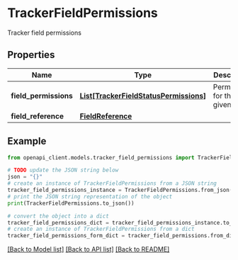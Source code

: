 # TrackerFieldPermissions

Tracker field permissions

## Properties

Name | Type | Description | Notes
------------ | ------------- | ------------- | -------------
**field_permissions** | [**List[TrackerFieldStatusPermissions]**](TrackerFieldStatusPermissions.md) | Permissions for the given field | [optional] 
**field_reference** | [**FieldReference**](FieldReference.md) |  | [optional] 

## Example

```python
from openapi_client.models.tracker_field_permissions import TrackerFieldPermissions

# TODO update the JSON string below
json = "{}"
# create an instance of TrackerFieldPermissions from a JSON string
tracker_field_permissions_instance = TrackerFieldPermissions.from_json(json)
# print the JSON string representation of the object
print(TrackerFieldPermissions.to_json())

# convert the object into a dict
tracker_field_permissions_dict = tracker_field_permissions_instance.to_dict()
# create an instance of TrackerFieldPermissions from a dict
tracker_field_permissions_form_dict = tracker_field_permissions.from_dict(tracker_field_permissions_dict)
```
[[Back to Model list]](../README.md#documentation-for-models) [[Back to API list]](../README.md#documentation-for-api-endpoints) [[Back to README]](../README.md)


